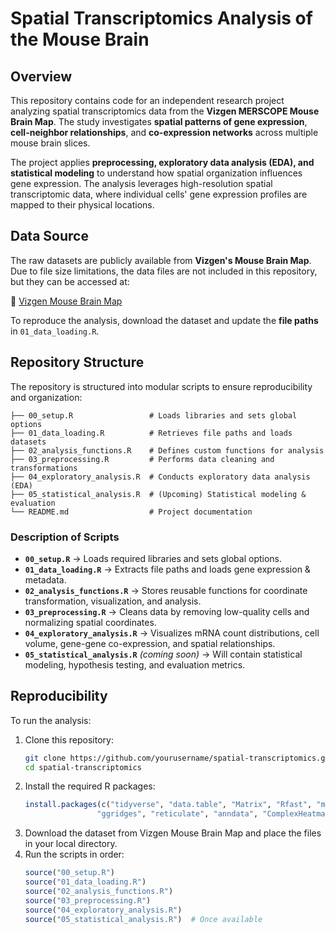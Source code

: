 # Spatial Transcriptomics Analysis of the Mouse Brain

## Overview

This repository contains code for an independent research project analyzing spatial transcriptomics data from the **Vizgen MERSCOPE Mouse Brain Map**. The study investigates **spatial patterns of gene expression**, **cell-neighbor relationships**, and **co-expression networks** across multiple mouse brain slices.

The project applies **preprocessing, exploratory data analysis (EDA), and statistical modeling** to understand how spatial organization influences gene expression. The analysis leverages high-resolution spatial transcriptomic data, where individual cells' gene expression profiles are mapped to their physical locations.

## Data Source

The raw datasets are publicly available from **Vizgen's Mouse Brain Map**. Due to file size limitations, the data files are not included in this repository, but they can be accessed at:

📌 [Vizgen Mouse Brain Map](https://info.vizgen.com/mouse-brain-map)

To reproduce the analysis, download the dataset and update the **file paths** in `01_data_loading.R`.

## Repository Structure

The repository is structured into modular scripts to ensure reproducibility and organization:
```
├── 00_setup.R                 # Loads libraries and sets global options
├── 01_data_loading.R          # Retrieves file paths and loads datasets
├── 02_analysis_functions.R    # Defines custom functions for analysis
├── 03_preprocessing.R         # Performs data cleaning and transformations
├── 04_exploratory_analysis.R  # Conducts exploratory data analysis (EDA)
├── 05_statistical_analysis.R  # (Upcoming) Statistical modeling & evaluation
└── README.md                  # Project documentation
```

### **Description of Scripts**
- **`00_setup.R`** → Loads required libraries and sets global options.
- **`01_data_loading.R`** → Extracts file paths and loads gene expression & metadata.
- **`02_analysis_functions.R`** → Stores reusable functions for coordinate transformation, visualization, and analysis.
- **`03_preprocessing.R`** → Cleans data by removing low-quality cells and normalizing spatial coordinates.
- **`04_exploratory_analysis.R`** → Visualizes mRNA count distributions, cell volume, gene-gene co-expression, and spatial relationships.
- **`05_statistical_analysis.R`** *(coming soon)* → Will contain statistical modeling, hypothesis testing, and evaluation metrics.

## Reproducibility

To run the analysis:
1. Clone this repository:
   ```bash
   git clone https://github.com/yourusername/spatial-transcriptomics.git
   cd spatial-transcriptomics
   ```
2. Install the required R packages:
   ```r
   install.packages(c("tidyverse", "data.table", "Matrix", "Rfast", "matrixStats", 
                   "ggridges", "reticulate", "anndata", "ComplexHeatmap", "lmtest"))
   ```
4. Download the dataset from Vizgen Mouse Brain Map and place the files in your local directory.
5. Run the scripts in order:
   ```r
   source("00_setup.R")
   source("01_data_loading.R")
   source("02_analysis_functions.R")
   source("03_preprocessing.R")
   source("04_exploratory_analysis.R")
   source("05_statistical_analysis.R")  # Once available
   ```
